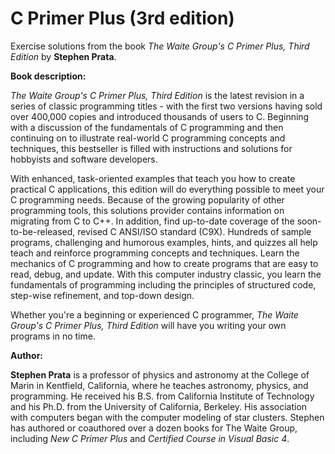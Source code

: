 # C Primer Plus (3rd edition)

Exercise solutions from the book _The Waite Group's C Primer Plus, Third Edition_ by **Stephen Prata**.

**Book description:**

_The Waite Group's C Primer Plus, Third Edition_ is the latest revision in a series of classic programming titles - 
with the first two versions having sold over 400,000 copies and introduced thousands of users to C.
Beginning with a discussion of the fundamentals of C programming and then continuing on to illustrate real-world
C programming concepts and techniques, this bestseller is filled with instructions and solutions for hobbyists and
software developers.

With enhanced, task-oriented examples that teach you how to create practical C applications, this edition will do
everything possible to meet your C programming needs. Because of the growing popularity of other programming tools,
this solutions provider contains information on migrating from C to C++. In addition, find up-to-date coverage of the
soon-to-be-released, revised C ANSI/ISO standard (C9X). Hundreds of sample programs, challenging and humorous examples,
hints, and quizzes all help teach and reinforce programming concepts and techniques. Learn the mechanics of C
programming and how to create programs that are easy to read, debug, and update. With this computer industry classic,
you learn the fundamentals of programming including the principles of structured code, step-wise refinement, and
top-down design.

Whether you're a beginning or experienced C programmer, _The Waite Group's C Primer Plus, Third Edition_ will have you
writing your own programs in no time.

**Author:**

**Stephen Prata** is a professor of physics and astronomy at the College of Marin in Kentfield, California, where he
teaches astronomy, physics, and programming. He received his B.S. from California Institute of Technology and his Ph.D.
from the University of California, Berkeley. His association with computers began with the computer modeling of star
clusters. Stephen has authored or coauthored over a dozen books for The Waite Group, including _New C Primer Plus_ and
_Certified Course in Visual Basic 4_.